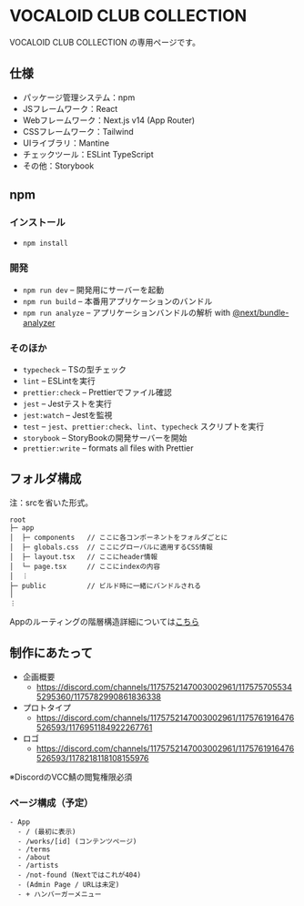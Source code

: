 # VOCALOID CLUB COLLECTION

VOCALOID CLUB COLLECTION の専用ページです。

## 仕様

- パッケージ管理システム：npm
- JSフレームワーク：React
- Webフレームワーク：Next.js v14 (App Router)
- CSSフレームワーク：Tailwind
- UIライブラリ：Mantine
- チェックツール：ESLint TypeScript
- その他：Storybook 

## npm

### インストール

- `npm install`

### 開発

- `npm run dev` – 開発用にサーバーを起動
- `npm run build` – 本番用アプリケーションのバンドル
- `npm run analyze` – アプリケーションバンドルの解析 with [@next/bundle-analyzer](https://www.npmjs.com/package/@next/bundle-analyzer)

### そのほか

- `typecheck` – TSの型チェック
- `lint` – ESLintを実行
- `prettier:check` – Prettierでファイル確認
- `jest` – Jestテストを実行
- `jest:watch` – Jestを監視
- `test` – `jest`、`prettier:check`、`lint`、`typecheck` スクリプトを実行
- `storybook` – StoryBookの開発サーバーを開始
- `prettier:write` – formats all files with Prettier

## フォルダ構成

注：srcを省いた形式。

```
root
├─ app
│  ├─ components   // ここに各コンポーネントをフォルダごとに
│  ├─ globals.css  // ここにグローバルに適用するCSS情報
│  ├─ layout.tsx   // ここにheader情報
│  └─ page.tsx     // ここにindexの内容
│  ︙
├─ public          // ビルド時に一緒にバンドルされる
│
︙

```

Appのルーティングの階層構造詳細については[こちら](https://nextjs.org/docs/app/building-your-application/routing)

## 制作にあたって

- 企画概要
  - https://discord.com/channels/1175752147003002961/1175757055345295360/1175782990861836338
- プロトタイプ
  - https://discord.com/channels/1175752147003002961/1175761916476526593/1176951184922267761
- ロゴ
  - https://discord.com/channels/1175752147003002961/1175761916476526593/1178218118108155976

※DiscordのVCC鯖の閲覧権限必須

### ページ構成（予定）

```
- App
  - / (最初に表示)
  - /works/[id] (コンテンツページ)
  - /terms
  - /about
  - /artists
  - /not-found (Nextではこれが404)
  - (Admin Page / URLは未定)
  - + ハンバーガーメニュー
```




